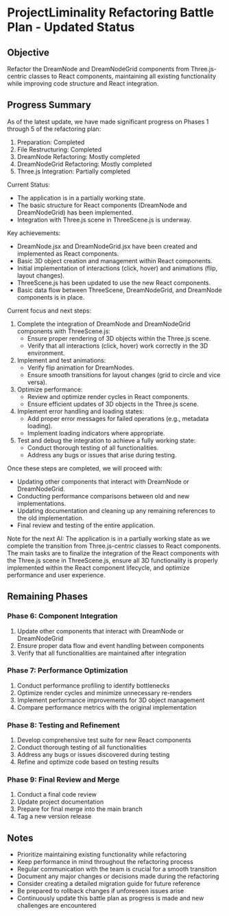 # ProjectLiminality Refactoring Battle Plan - Updated Status

## Objective
Refactor the DreamNode and DreamNodeGrid components from Three.js-centric classes to React components, maintaining all existing functionality while improving code structure and React integration.

## Progress Summary
As of the latest update, we have made significant progress on Phases 1 through 5 of the refactoring plan:
1. Preparation: Completed
2. File Restructuring: Completed
3. DreamNode Refactoring: Mostly completed
4. DreamNodeGrid Refactoring: Mostly completed
5. Three.js Integration: Partially completed

Current Status:
- The application is in a partially working state.
- The basic structure for React components (DreamNode and DreamNodeGrid) has been implemented.
- Integration with Three.js scene in ThreeScene.js is underway.

Key achievements:
- DreamNode.jsx and DreamNodeGrid.jsx have been created and implemented as React components.
- Basic 3D object creation and management within React components.
- Initial implementation of interactions (click, hover) and animations (flip, layout changes).
- ThreeScene.js has been updated to use the new React components.
- Basic data flow between ThreeScene, DreamNodeGrid, and DreamNode components is in place.

Current focus and next steps:
1. Complete the integration of DreamNode and DreamNodeGrid components with ThreeScene.js:
   - Ensure proper rendering of 3D objects within the Three.js scene.
   - Verify that all interactions (click, hover) work correctly in the 3D environment.
2. Implement and test animations:
   - Verify flip animation for DreamNodes.
   - Ensure smooth transitions for layout changes (grid to circle and vice versa).
3. Optimize performance:
   - Review and optimize render cycles in React components.
   - Ensure efficient updates of 3D objects in the Three.js scene.
4. Implement error handling and loading states:
   - Add proper error messages for failed operations (e.g., metadata loading).
   - Implement loading indicators where appropriate.
5. Test and debug the integration to achieve a fully working state:
   - Conduct thorough testing of all functionalities.
   - Address any bugs or issues that arise during testing.

Once these steps are completed, we will proceed with:
- Updating other components that interact with DreamNode or DreamNodeGrid.
- Conducting performance comparisons between old and new implementations.
- Updating documentation and cleaning up any remaining references to the old implementation.
- Final review and testing of the entire application.

Note for the next AI:
The application is in a partially working state as we complete the transition from Three.js-centric classes to React components. The main tasks are to finalize the integration of the React components with the Three.js scene in ThreeScene.js, ensure all 3D functionality is properly implemented within the React component lifecycle, and optimize performance and user experience.

## Remaining Phases

### Phase 6: Component Integration
1. Update other components that interact with DreamNode or DreamNodeGrid
2. Ensure proper data flow and event handling between components
3. Verify that all functionalities are maintained after integration

### Phase 7: Performance Optimization
1. Conduct performance profiling to identify bottlenecks
2. Optimize render cycles and minimize unnecessary re-renders
3. Implement performance improvements for 3D object management
4. Compare performance metrics with the original implementation

### Phase 8: Testing and Refinement
1. Develop comprehensive test suite for new React components
2. Conduct thorough testing of all functionalities
3. Address any bugs or issues discovered during testing
4. Refine and optimize code based on testing results

### Phase 9: Final Review and Merge
1. Conduct a final code review
2. Update project documentation
3. Prepare for final merge into the main branch
4. Tag a new version release

## Notes
- Prioritize maintaining existing functionality while refactoring
- Keep performance in mind throughout the refactoring process
- Regular communication with the team is crucial for a smooth transition
- Document any major changes or decisions made during the refactoring
- Consider creating a detailed migration guide for future reference
- Be prepared to rollback changes if unforeseen issues arise
- Continuously update this battle plan as progress is made and new challenges are encountered